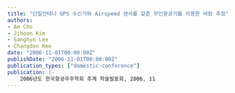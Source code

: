 ```yaml
---
title: "단일안테나 GPS 수신기와 Airspeed 센서를 갖춘 무인항공기를 이용한 바람 추정"
authors:
- Am Cho
- Jihoon Kim
- Sanghyo Lee
- Changdon Kee
date: "2006-11-01T00:00:00Z"
publishDate: "2006-11-01T00:00:00Z"
publication_types: ["domestic-conference"]
publication: |-
    2006년도 한국항공우주학회 추계 학술발표회, 2006, 11
---
```

